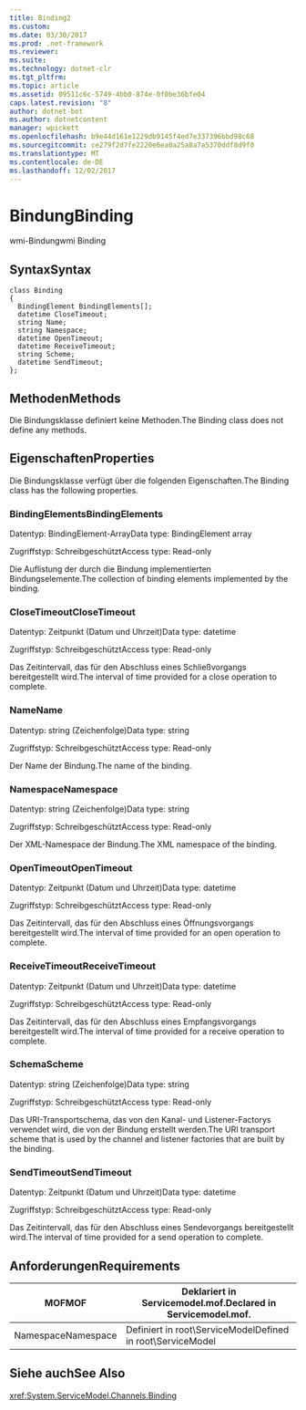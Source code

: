 ```yaml
---
title: Binding2
ms.custom: 
ms.date: 03/30/2017
ms.prod: .net-framework
ms.reviewer: 
ms.suite: 
ms.technology: dotnet-clr
ms.tgt_pltfrm: 
ms.topic: article
ms.assetid: 09511c6c-5749-4bb0-874e-0f0be36bfe04
caps.latest.revision: "8"
author: dotnet-bot
ms.author: dotnetcontent
manager: wpickett
ms.openlocfilehash: b9e44d161e1229db9145f4ed7e337396bbd98c68
ms.sourcegitcommit: ce279f2d7fe2220e6ea0a25a8a7a5370ddf8d9f0
ms.translationtype: MT
ms.contentlocale: de-DE
ms.lasthandoff: 12/02/2017
---
```

# <a name="binding"></a><span data-ttu-id="17e54-102">Bindung</span><span class="sxs-lookup"><span data-stu-id="17e54-102">Binding</span></span>
<span data-ttu-id="17e54-103">wmi-Bindung</span><span class="sxs-lookup"><span data-stu-id="17e54-103">wmi Binding</span></span>  
  
## <a name="syntax"></a><span data-ttu-id="17e54-104">Syntax</span><span class="sxs-lookup"><span data-stu-id="17e54-104">Syntax</span></span>  
  
```  
class Binding  
{  
  BindingElement BindingElements[];  
  datetime CloseTimeout;  
  string Name;  
  string Namespace;  
  datetime OpenTimeout;  
  datetime ReceiveTimeout;  
  string Scheme;  
  datetime SendTimeout;  
};  
```  
  
## <a name="methods"></a><span data-ttu-id="17e54-105">Methoden</span><span class="sxs-lookup"><span data-stu-id="17e54-105">Methods</span></span>  
 <span data-ttu-id="17e54-106">Die Bindungsklasse definiert keine Methoden.</span><span class="sxs-lookup"><span data-stu-id="17e54-106">The Binding class does not define any methods.</span></span>  
  
## <a name="properties"></a><span data-ttu-id="17e54-107">Eigenschaften</span><span class="sxs-lookup"><span data-stu-id="17e54-107">Properties</span></span>  
 <span data-ttu-id="17e54-108">Die Bindungsklasse verfügt über die folgenden Eigenschaften.</span><span class="sxs-lookup"><span data-stu-id="17e54-108">The Binding class has the following properties.</span></span>  
  
### <a name="bindingelements"></a><span data-ttu-id="17e54-109">BindingElements</span><span class="sxs-lookup"><span data-stu-id="17e54-109">BindingElements</span></span>  
 <span data-ttu-id="17e54-110">Datentyp: BindingElement-Array</span><span class="sxs-lookup"><span data-stu-id="17e54-110">Data type: BindingElement array</span></span>  
  
 <span data-ttu-id="17e54-111">Zugriffstyp: Schreibgeschützt</span><span class="sxs-lookup"><span data-stu-id="17e54-111">Access type: Read-only</span></span>  
  
 <span data-ttu-id="17e54-112">Die Auflistung der durch die Bindung implementierten Bindungselemente.</span><span class="sxs-lookup"><span data-stu-id="17e54-112">The collection of binding elements implemented by the binding.</span></span>  
  
### <a name="closetimeout"></a><span data-ttu-id="17e54-113">CloseTimeout</span><span class="sxs-lookup"><span data-stu-id="17e54-113">CloseTimeout</span></span>  
 <span data-ttu-id="17e54-114">Datentyp: Zeitpunkt (Datum und Uhrzeit)</span><span class="sxs-lookup"><span data-stu-id="17e54-114">Data type: datetime</span></span>  
  
 <span data-ttu-id="17e54-115">Zugriffstyp: Schreibgeschützt</span><span class="sxs-lookup"><span data-stu-id="17e54-115">Access type: Read-only</span></span>  
  
 <span data-ttu-id="17e54-116">Das Zeitintervall, das für den Abschluss eines Schließvorgangs bereitgestellt wird.</span><span class="sxs-lookup"><span data-stu-id="17e54-116">The interval of time provided for a close operation to complete.</span></span>  
  
### <a name="name"></a><span data-ttu-id="17e54-117">Name</span><span class="sxs-lookup"><span data-stu-id="17e54-117">Name</span></span>  
 <span data-ttu-id="17e54-118">Datentyp: string (Zeichenfolge)</span><span class="sxs-lookup"><span data-stu-id="17e54-118">Data type: string</span></span>  
  
 <span data-ttu-id="17e54-119">Zugriffstyp: Schreibgeschützt</span><span class="sxs-lookup"><span data-stu-id="17e54-119">Access type: Read-only</span></span>  
  
 <span data-ttu-id="17e54-120">Der Name der Bindung.</span><span class="sxs-lookup"><span data-stu-id="17e54-120">The name of the binding.</span></span>  
  
### <a name="namespace"></a><span data-ttu-id="17e54-121">Namespace</span><span class="sxs-lookup"><span data-stu-id="17e54-121">Namespace</span></span>  
 <span data-ttu-id="17e54-122">Datentyp: string (Zeichenfolge)</span><span class="sxs-lookup"><span data-stu-id="17e54-122">Data type: string</span></span>  
  
 <span data-ttu-id="17e54-123">Zugriffstyp: Schreibgeschützt</span><span class="sxs-lookup"><span data-stu-id="17e54-123">Access type: Read-only</span></span>  
  
 <span data-ttu-id="17e54-124">Der XML-Namespace der Bindung.</span><span class="sxs-lookup"><span data-stu-id="17e54-124">The XML namespace of the binding.</span></span>  
  
### <a name="opentimeout"></a><span data-ttu-id="17e54-125">OpenTimeout</span><span class="sxs-lookup"><span data-stu-id="17e54-125">OpenTimeout</span></span>  
 <span data-ttu-id="17e54-126">Datentyp: Zeitpunkt (Datum und Uhrzeit)</span><span class="sxs-lookup"><span data-stu-id="17e54-126">Data type: datetime</span></span>  
  
 <span data-ttu-id="17e54-127">Zugriffstyp: Schreibgeschützt</span><span class="sxs-lookup"><span data-stu-id="17e54-127">Access type: Read-only</span></span>  
  
 <span data-ttu-id="17e54-128">Das Zeitintervall, das für den Abschluss eines Öffnungsvorgangs bereitgestellt wird.</span><span class="sxs-lookup"><span data-stu-id="17e54-128">The interval of time provided for an open operation to complete.</span></span>  
  
### <a name="receivetimeout"></a><span data-ttu-id="17e54-129">ReceiveTimeout</span><span class="sxs-lookup"><span data-stu-id="17e54-129">ReceiveTimeout</span></span>  
 <span data-ttu-id="17e54-130">Datentyp: Zeitpunkt (Datum und Uhrzeit)</span><span class="sxs-lookup"><span data-stu-id="17e54-130">Data type: datetime</span></span>  
  
 <span data-ttu-id="17e54-131">Zugriffstyp: Schreibgeschützt</span><span class="sxs-lookup"><span data-stu-id="17e54-131">Access type: Read-only</span></span>  
  
 <span data-ttu-id="17e54-132">Das Zeitintervall, das für den Abschluss eines Empfangsvorgangs bereitgestellt wird.</span><span class="sxs-lookup"><span data-stu-id="17e54-132">The interval of time provided for a receive operation to complete.</span></span>  
  
### <a name="scheme"></a><span data-ttu-id="17e54-133">Schema</span><span class="sxs-lookup"><span data-stu-id="17e54-133">Scheme</span></span>  
 <span data-ttu-id="17e54-134">Datentyp: string (Zeichenfolge)</span><span class="sxs-lookup"><span data-stu-id="17e54-134">Data type: string</span></span>  
  
 <span data-ttu-id="17e54-135">Zugriffstyp: Schreibgeschützt</span><span class="sxs-lookup"><span data-stu-id="17e54-135">Access type: Read-only</span></span>  
  
 <span data-ttu-id="17e54-136">Das URI-Transportschema, das von den Kanal- und Listener-Factorys verwendet wird, die von der Bindung erstellt werden.</span><span class="sxs-lookup"><span data-stu-id="17e54-136">The URI transport scheme that is used by the channel and listener factories that are built by the binding.</span></span>  
  
### <a name="sendtimeout"></a><span data-ttu-id="17e54-137">SendTimeout</span><span class="sxs-lookup"><span data-stu-id="17e54-137">SendTimeout</span></span>  
 <span data-ttu-id="17e54-138">Datentyp: Zeitpunkt (Datum und Uhrzeit)</span><span class="sxs-lookup"><span data-stu-id="17e54-138">Data type: datetime</span></span>  
  
 <span data-ttu-id="17e54-139">Zugriffstyp: Schreibgeschützt</span><span class="sxs-lookup"><span data-stu-id="17e54-139">Access type: Read-only</span></span>  
  
 <span data-ttu-id="17e54-140">Das Zeitintervall, das für den Abschluss eines Sendevorgangs bereitgestellt wird.</span><span class="sxs-lookup"><span data-stu-id="17e54-140">The interval of time provided for a send operation to complete.</span></span>  
  
## <a name="requirements"></a><span data-ttu-id="17e54-141">Anforderungen</span><span class="sxs-lookup"><span data-stu-id="17e54-141">Requirements</span></span>  
  
|<span data-ttu-id="17e54-142">MOF</span><span class="sxs-lookup"><span data-stu-id="17e54-142">MOF</span></span>|<span data-ttu-id="17e54-143">Deklariert in Servicemodel.mof.</span><span class="sxs-lookup"><span data-stu-id="17e54-143">Declared in Servicemodel.mof.</span></span>|  
|---------|-----------------------------------|  
|<span data-ttu-id="17e54-144">Namespace</span><span class="sxs-lookup"><span data-stu-id="17e54-144">Namespace</span></span>|<span data-ttu-id="17e54-145">Definiert in root\ServiceModel</span><span class="sxs-lookup"><span data-stu-id="17e54-145">Defined in root\ServiceModel</span></span>|  
  
## <a name="see-also"></a><span data-ttu-id="17e54-146">Siehe auch</span><span class="sxs-lookup"><span data-stu-id="17e54-146">See Also</span></span>  
 <xref:System.ServiceModel.Channels.Binding>
